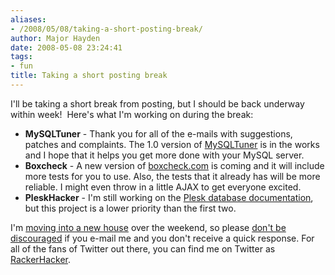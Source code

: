 ```yaml
---
aliases:
- /2008/05/08/taking-a-short-posting-break/
author: Major Hayden
date: 2008-05-08 23:24:41
tags:
- fun
title: Taking a short posting break
---
```


I'll be taking a short break from posting, but I should be back underway within week!  Here's what I'm working on during the break:

  * **MySQLTuner** - Thank you for all of the e-mails with suggestions, patches and complaints. The 1.0 version of [MySQLTuner][1] is in the works and I hope that it helps you get more done with your MySQL server.
  * **Boxcheck** - A new version of [boxcheck.com][2] is coming and it will include more tests for you to use. Also, the tests that it already has will be more reliable. I might even throw in a little AJAX to get everyone excited.
  * **PleskHacker** - I'm still working on the [Plesk database documentation][3], but this project is a lower priority than the first two.

I'm [moving into a new house][4] over the weekend, so please [don't be discouraged][5] if you e-mail me and you don't receive a quick response. For all of the fans of Twitter out there, you can find me on Twitter as [RackerHacker][6].

 [1]: http://mysqltuner.com
 [2]: http://boxcheck.com/
 [3]: http://pleskhacker.com/
 [4]: http://www.flickr.com/photos/texas1emt/sets/72157604953201884/detail/
 [5]: http://xkcd.com/386/
 [6]: http://twitter.com/RackerHacker/
